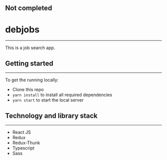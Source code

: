 ## Not completed

# debjobs
***
This is a job search app.

## Getting started
***
To get the running locally:
- Clone this repo
- `yarn install` to install all required dependencies
- `yarn start` to start the local server

## Technology and library stack
***
- React JS
- Redux
- Redux-Thunk
- Typescript
- Sass
